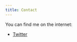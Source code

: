 ```yaml
---
title: Contact
---
```


You can find me on the internet:

  * [Twitter](https://twitter.com/ReddewYoung)